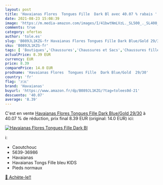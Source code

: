 ```yaml
---
layout: post
title: 'Havaianas Flores  Tongues Fille  Dark Bl avec 40.07 % rabais '
date: 2021-08-23 15:08:39
image: 'https://m.media-amazon.com/images/I/41bwtNmLVzL._SL500_._SL400_.jpg'
comments: true
category: ofertas
author: 'tole.es'
slug: 'B089JL1KZG-fr Havaianas Flores Tongues Fille Dark Blue/Gold 29/30'
sku: 'B089JL1KZG-fr'
tags: [ 'Boutiques','Chaussures','Chaussures et Sacs','Chaussures fille','Custom Stores','Tongs fille','havaianas', ]
actualPrice: 8.39 EUR
currency: EUR
price: 8.39
comparePrice: 14.0 EUR
prodname: 'Havaianas Flores  Tongues Fille  Dark Blue/Gold  29/30'
country: 'fr'
flag: '🇫🇷'
brand: 'Havaianas'
buyurl: 'https://www.amazon.fr/dp/B089JL1KZG/?tag=tolees0d-21'
descuento: '40.07'
average: '8.39'
---
```


C'est en vente [Havaianas Flores  Tongues Fille  Dark Blue/Gold  29/30](https://www.amazon.fr/dp/B089JL1KZG/?tag=tolees0d-21)  à  40.07 % de réduction, prix final  8.39 EUR (original: 14.0 EUR) ici:

[![Havaianas Flores  Tongues Fille  Dark Bl](https://m.media-amazon.com/images/I/41bwtNmLVzL._SL500_._SL400_.jpg)](https://www.amazon.fr/dp/B089JL1KZG/?tag=tolees0d-21)

ℹ️:

- Caoutchouc
- 5639-36986
- Havaianas
- Havaianas Tongs Fille bleu KIDS
- Pieds normaux

[🛒 Achète-le!!](https://www.amazon.fr/dp/B089JL1KZG/?tag=tolees0d-21)
